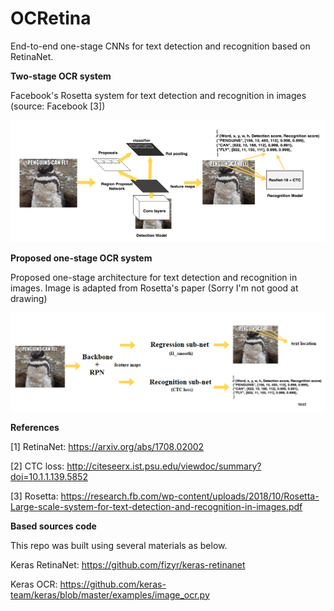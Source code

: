 # OCRetina

End-to-end one-stage CNNs for text detection and recognition based on RetinaNet. 

**Two-stage OCR system**

Facebook's Rosetta system for text detection and recognition in images (source: Facebook \[3\])

![Facebook's Rosetta system for text detection and recognition in images (source: Facebook \[3\])](/images/rosetta.PNG)

**Proposed one-stage OCR system**

Proposed one-stage architecture for text detection and recognition in images. Image is adapted from Rosetta's paper (Sorry I'm not good at drawing)

![Proposed one-stage architecture for text detection and recognition in images. Image is adapted from Rosetta's paper (Sorry I'm not good at drawing)](/images/onestage.png)


**References**

[1] RetinaNet: https://arxiv.org/abs/1708.02002

[2] CTC loss:  http://citeseerx.ist.psu.edu/viewdoc/summary?doi=10.1.1.139.5852

[3] Rosetta: https://research.fb.com/wp-content/uploads/2018/10/Rosetta-Large-scale-system-for-text-detection-and-recognition-in-images.pdf

**Based sources code**

This repo was built using several materials as below.

Keras RetinaNet: https://github.com/fizyr/keras-retinanet

Keras OCR: https://github.com/keras-team/keras/blob/master/examples/image_ocr.py

